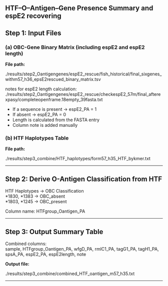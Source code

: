 ## HTF–O–Antigen–Gene Presence Summary and espE2 recovering

## Step 1: Input Files

### (a) OBC-Gene Binary Matrix (including espE2 and espE2 length)

**File path:**

./results/step2_Oantigengenes/espE2_rescue/fish_historical/final_sixgenes_withm57_h36_epsE2rescued_binary_matrix.tsv

notes for espE2 length calculation:
./results/step2_Oantigengenes/espE2_rescue/checkespE2_57m/final_afterexpasy/completeopenframe.18empty_39fasta.txt

- If a sequence is present → espE2_PA = 1  
- If absent → espE2_PA = 0  
- Length is calculated from the FASTA entry  
- Column note is added manually

### (b) HTF Haplotypes Table

**File path:**

./results/step3_combine/HTF_haplotypes/form57_h35_HTF_bykmer.txt

---

## Step 2: Derive O-Antigen Classification from HTF

HTF Haplotypes → OBC Classification  
*1830, *1383 → OBC_absent  
*1803, *1245 → OBC_present

Column name: HTFgroup_Oantigen_PA

---

## Step 3: Output Summary Table

Combined columns:  
sample, HTFgroup_Oantigen_PA, wfgD_PA, rmlC1_PA, tagG1_PA, tagH1_PA, spsA_PA, espE2_PA, espE2length, note

**Output file:**

./results/step3_combine/combined_HTF_oantigen_m57_h35.txt

---
